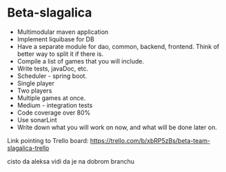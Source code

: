 # Beta-slagalica

- Multimodular maven application
- Implement liquibase for DB
- Have a separate module for dao, common, backend, frontend. Think of better way to split it if there is.
- Compile a list of games that you will include.
- Write tests, javaDoc, etc.
- Scheduler - spring boot. 
- Single player
- Two players
- Multiple games at once.
- Medium - integration tests
- Code coverage over 80%
- Use sonarLint
- Write down what you will work on now, and what will be done later on.


Link pointing to Trello board: https://trello.com/b/xbRP5zBs/beta-team-slagalica-trello


cisto da aleksa vidi da je na dobrom branchu
